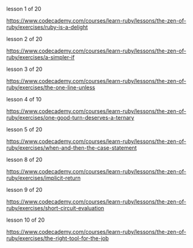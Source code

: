 
lesson 1 of 20

https://www.codecademy.com/courses/learn-ruby/lessons/the-zen-of-ruby/exercises/ruby-is-a-delight

lesson 2 of 20

https://www.codecademy.com/courses/learn-ruby/lessons/the-zen-of-ruby/exercises/a-simpler-if

lesson 3 of 20

https://www.codecademy.com/courses/learn-ruby/lessons/the-zen-of-ruby/exercises/the-one-line-unless

lesson 4 of 10

https://www.codecademy.com/courses/learn-ruby/lessons/the-zen-of-ruby/exercises/one-good-turn-deserves-a-ternary


lesson 5 of 20

https://www.codecademy.com/courses/learn-ruby/lessons/the-zen-of-ruby/exercises/when-and-then-the-case-statement



lesson 8 of 20

https://www.codecademy.com/courses/learn-ruby/lessons/the-zen-of-ruby/exercises/implicit-return


lesson 9 of 20

https://www.codecademy.com/courses/learn-ruby/lessons/the-zen-of-ruby/exercises/short-circuit-evaluation

lesson 10 of 20

https://www.codecademy.com/courses/learn-ruby/lessons/the-zen-of-ruby/exercises/the-right-tool-for-the-job
